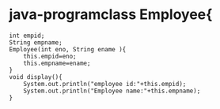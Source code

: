 # java-programclass Employee{
    int empid;
    String empname;
    Employee(int eno, String ename ){
        this.empid=eno;
        this.empname=ename;
    }
    void display(){
        System.out.println("employee id:"+this.empid);
        System.out.println("Employee name:"+this.empname);
    }
